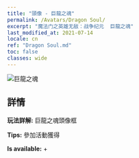 ```yaml
---
title: "頭像 - 巨龍之魂"
permalink: /Avatars/Dragon Soul/
excerpt: "魔法门之英雄无敌：战争纪元  巨龍之魂"
last_modified_at: 2021-07-14
locale: cn
ref: "Dragon Soul.md"
toc: false
classes: wide
---
```

 ![巨龍之魂](/images/a/avatarFrame_52.png)

## 詳情

 **玩法詳解:** 巨龍之魂頭像框 

 **Tips:** 參加活動獲得 

 **Is available:**  + 

